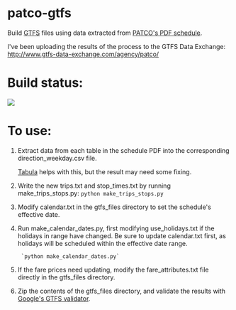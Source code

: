 patco-gtfs
==========

Build [GTFS](https://developers.google.com/transit/gtfs/) files using data extracted from [PATCO's PDF schedule](http://www.ridepatco.org/schedules/schedules.asp).

I've been uploading the results of the process to the GTFS Data Exchange:
<http://www.gtfs-data-exchange.com/agency/patco/>

Build status:
=============
[![](https://travis-ci.org/flibbertigibbet/patco-gtfs.svg)](https://travis-ci.org/flibbertigibbet/patco-gtfs)

To use:
=======
1. Extract data from each table in the schedule PDF into the corresponding direction\_weekday.csv file.

    [Tabula](https://github.com/jazzido/tabula) helps with this, but the result may need some fixing.
    
2. Write the new trips.txt and stop\_times.txt by running make\_trips\_stops.py:
        `python make_trips_stops.py`

3. Modify calendar.txt in the gtfs\_files directory to set the schedule's effective date.

4. Run make\_calendar\_dates.py, first modifying use\_holidays.txt if the holidays in range have changed.
   Be sure to update calendar.txt first, as holidays will be scheduled within the effective date range.

        `python make_calendar_dates.py`
        
5. If the fare prices need updating, modify the fare\_attributes.txt file directly in the gtfs\_files directory.

6. Zip the contents of the gtfs\_files directory, and validate the results with [Google's GTFS validator](https://code.google.com/p/googletransitdatafeed/wiki/FeedValidator).
